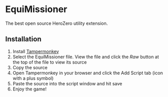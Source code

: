 # EquiMissioner
The best open source HeroZero utility extension.

## Installation

1. Install [Tampermonkey](https://tampermonkey.net/)
1. Select the EquiMissioner file. View the file and click the _Raw_ button at the top of the file to view its source
1. Copy the source
1. Open Tampermonkey in your browser and click the Add Script tab (icon with a plus symbol)
1. Paste the source into the script window and hit save
1. Enjoy the game!
